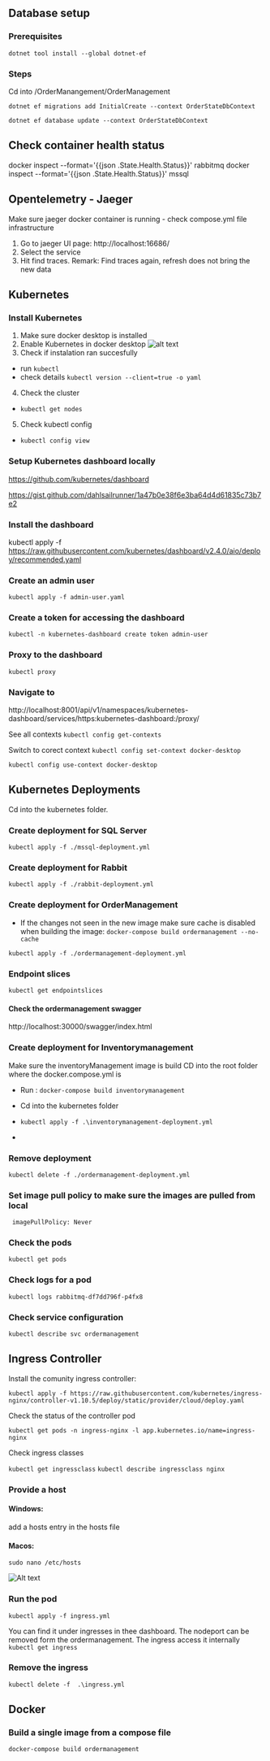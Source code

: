 ## Database setup 

### Prerequisites

`dotnet tool install --global dotnet-ef`

### Steps

Cd into /OrderManangement/OrderManagement


`dotnet ef migrations add InitialCreate --context OrderStateDbContext`

`dotnet ef database update --context OrderStateDbContext`

## Check container health status 

docker inspect --format='{{json .State.Health.Status}}' rabbitmq
docker inspect --format='{{json .State.Health.Status}}' mssql

## Opentelemetry - Jaeger

Make sure jaeger docker container is running - check compose.yml file infrastructure

1. Go to jaeger UI page: http://localhost:16686/
2. Select the service
3. Hit find traces. Remark: Find traces again, refresh does not bring the new data

## Kubernetes 


### Install Kubernetes

1. Make sure docker desktop is installed
2. Enable Kubernetes in docker desktop
![alt text](image-1.png)
3. Check if instalation ran succesfully
 -  run  `kubectl`
 -  check details `kubectl version --client=true -o yaml`
4. Check the cluster
- `kubectl get nodes`

5. Check kubectl config
- `kubectl config view`
### Setup Kubernetes dashboard locally



https://github.com/kubernetes/dashboard

https://gist.github.com/dahlsailrunner/1a47b0e38f6e3ba64d4d61835c73b7e2

### Install the dashboard 

kubectl apply -f https://raw.githubusercontent.com/kubernetes/dashboard/v2.4.0/aio/deploy/recommended.yaml

### Create an admin user 

`kubectl apply -f admin-user.yaml`

### Create a token for accessing the dashboard

`kubectl -n kubernetes-dashboard create token admin-user`

### Proxy to the dashboard

`kubectl proxy`

### Navigate to 

http://localhost:8001/api/v1/namespaces/kubernetes-dashboard/services/https:kubernetes-dashboard:/proxy/


See all contexts 
`kubectl config get-contexts`

Switch to corect context
`kubectl config set-context docker-desktop`

`kubectl config use-context docker-desktop`


## Kubernetes  Deployments
Cd into the kubernetes folder.

### Create deployment for SQL Server

`kubectl apply -f ./mssql-deployment.yml`

### Create deployment for Rabbit
`kubectl apply -f ./rabbit-deployment.yml`

### Create deployment for OrderManagement

- If the changes not seen in the new image make sure cache is disabled when building the image: `docker-compose build ordermanagement --no-cache`

`kubectl apply -f ./ordermanagement-deployment.yml`

### Endpoint slices

`kubectl get endpointslices`

#### Check the ordermanagement swagger

http://localhost:30000/swagger/index.html


### Create deployment for Inventorymanagement
Make sure the inventoryManagement image is build
CD into the root folder where the docker.compose.yml is
- Run : `docker-compose build inventorymanagement`

- Cd into the kubernetes folder
- `kubectl apply -f .\inventorymanagement-deployment.yml`
- 


### Remove deployment 

`kubectl delete -f ./ordermanagement-deployment.yml`

### Set image pull policy to make sure the images are pulled from local 

` imagePullPolicy: Never`

### Check the pods

`kubectl get pods`

### Check logs for a pod

`kubectl logs rabbitmq-df7dd796f-p4fx8`

### Check service configuration

`kubectl describe svc ordermanagement`

## Ingress Controller

Install the comunity ingress controller:

`kubectl apply -f https://raw.githubusercontent.com/kubernetes/ingress-nginx/controller-v1.10.5/deploy/static/provider/cloud/deploy.yaml`

Check the status of the controller pod

`kubectl get pods -n ingress-nginx -l app.kubernetes.io/name=ingress-nginx`

Check ingress classes

`kubectl get ingressclass`
`kubectl describe ingressclass nginx`

### Provide a host 

#### Windows:
 add a hosts entry in the hosts file
#### Macos:
`sudo nano /etc/hosts`

![Alt text](image.png)

### Run the pod
`kubectl apply -f ingress.yml`

You can find it under ingresses in thee dashboard.
The nodeport can be removed form the ordermanagement. The ingress access it internally
`kubectl get ingress`

### Remove the ingress
`kubectl delete -f  .\ingress.yml`

## Docker

### Build a single image from a compose file 
`docker-compose build ordermanagement`
